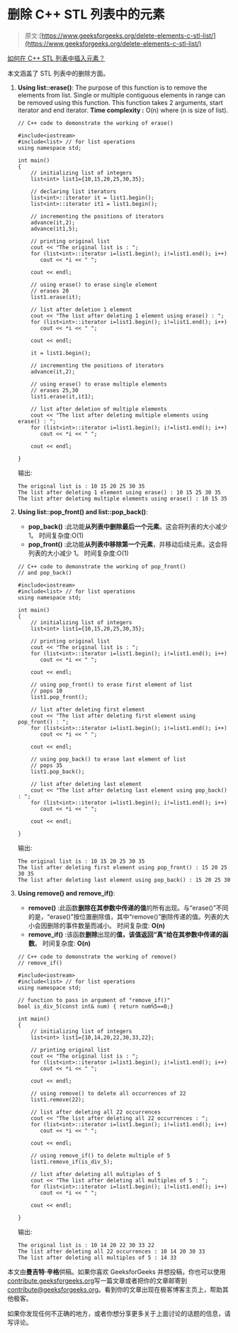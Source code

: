 # 删除 C++ STL 列表中的元素

> 原文:[https://www.geeksforgeeks.org/delete-elements-c-stl-list/](https://www.geeksforgeeks.org/delete-elements-c-stl-list/)

[如何在 C++ STL 列表中插入元素？](https://www.geeksforgeeks.org/insert-elements-c-stl-list/)

本文涵盖了 STL 列表中的删除方面。

1.  **Using list::erase()**: The purpose of this function is to remove the elements from list. Single or multiple contiguous elements in range can be removed using this function. This function takes 2 arguments, start iterator and end iterator.
    **Time complexity :** O(n) where (n is size of list).

    ```
    // C++ code to demonstrate the working of erase()

    #include<iostream>
    #include<list> // for list operations
    using namespace std;

    int main()
    {
        // initializing list of integers
        list<int> list1={10,15,20,25,30,35};

        // declaring list iterators
        list<int>::iterator it = list1.begin();
        list<int>::iterator it1 = list1.begin();

        // incrementing the positions of iterators
        advance(it,2);
        advance(it1,5);

        // printing original list
        cout << "The original list is : ";
        for (list<int>::iterator i=list1.begin(); i!=list1.end(); i++)
           cout << *i << " ";

        cout << endl;

        // using erase() to erase single element
        // erases 20
        list1.erase(it);

        // list after deletion 1 element
        cout << "The list after deleting 1 element using erase() : ";
        for (list<int>::iterator i=list1.begin(); i!=list1.end(); i++)
           cout << *i << " ";

        cout << endl;

        it = list1.begin();

        // incrementing the positions of iterators
        advance(it,2);

        // using erase() to erase multiple elements
        // erases 25,30
        list1.erase(it,it1);

        // list after deletion of multiple elements
        cout << "The list after deleting multiple elements using erase() : ";
        for (list<int>::iterator i=list1.begin(); i!=list1.end(); i++)
           cout << *i << " ";

        cout << endl;

    }
    ```

    输出:

    ```
    The original list is : 10 15 20 25 30 35 
    The list after deleting 1 element using erase() : 10 15 25 30 35 
    The list after deleting multiple elements using erase() : 10 15 35 

    ```

2.  **Using list::pop_front() and list::pop_back()**:
    *   **pop_back()** :此功能**从列表中删除最后一个元素**。这会将列表的大小减少 1。
        时间复杂度:O(1)
    *   **pop_front()** :此功能**从列表中移除第一个元素**，并移动后续元素。这会将列表的大小减少 1。
        时间复杂度:O(1)

    ```
    // C++ code to demonstrate the working of pop_front()
    // and pop_back()

    #include<iostream>
    #include<list> // for list operations
    using namespace std;

    int main()
    {
        // initializing list of integers
        list<int> list1={10,15,20,25,30,35};

        // printing original list
        cout << "The original list is : ";
        for (list<int>::iterator i=list1.begin(); i!=list1.end(); i++)
           cout << *i << " ";

        cout << endl;

        // using pop_front() to erase first element of list
        // pops 10
        list1.pop_front();

        // list after deleting first element
        cout << "The list after deleting first element using pop_front() : ";
        for (list<int>::iterator i=list1.begin(); i!=list1.end(); i++)
           cout << *i << " ";

        cout << endl;

        // using pop_back() to erase last element of list
        // pops 35
        list1.pop_back();

        // list after deleting last element
        cout << "The list after deleting last element using pop_back() : ";
        for (list<int>::iterator i=list1.begin(); i!=list1.end(); i++)
           cout << *i << " ";

        cout << endl;

    }
    ```

    输出:

    ```
    The original list is : 10 15 20 25 30 35 
    The list after deleting first element using pop_front() : 15 20 25 30 35 
    The list after deleting last element using pop_back() : 15 20 25 30 

    ```

3.  **Using remove() and remove_if()**:
    *   **remove()** :此函数**删除在其参数中传递的值**的所有出现。与“erase()”不同的是，“erase()”按位置删除值，其中“remove()”删除传递的值。列表的大小会因删除的事件数量而减小。
        时间复杂度: **O(n)**
    *   **remove_if()** :该函数**删除**出现的**值，该值返回“真”给在其参数中传递的函数**。
        时间复杂度: **O(n)**

    ```
    // C++ code to demonstrate the working of remove()
    // remove_if()

    #include<iostream>
    #include<list> // for list operations
    using namespace std;

    // function to pass in argument of "remove_if()"
    bool is_div_5(const int& num) { return num%5==0;} 

    int main()
    {
        // initializing list of integers
        list<int> list1={10,14,20,22,30,33,22};

        // printing original list
        cout << "The original list is : ";
        for (list<int>::iterator i=list1.begin(); i!=list1.end(); i++)
           cout << *i << " ";

        cout << endl;

        // using remove() to delete all occurrences of 22
        list1.remove(22);

        // list after deleting all 22 occurrences
        cout << "The list after deleting all 22 occurrences : ";
        for (list<int>::iterator i=list1.begin(); i!=list1.end(); i++)
           cout << *i << " ";

        cout << endl;

        // using remove_if() to delete multiple of 5 
        list1.remove_if(is_div_5);

        // list after deleting all multiples of 5
        cout << "The list after deleting all multiples of 5 : ";
        for (list<int>::iterator i=list1.begin(); i!=list1.end(); i++)
           cout << *i << " ";

        cout << endl;

    }
    ```

    输出:

    ```
    The original list is : 10 14 20 22 30 33 22 
    The list after deleting all 22 occurrences : 10 14 20 30 33 
    The list after deleting all multiples of 5 : 14 33 

    ```

本文由**曼吉特·辛格**供稿。如果你喜欢 GeeksforGeeks 并想投稿，你也可以使用[contribute.geeksforgeeks.org](http://www.contribute.geeksforgeeks.org)写一篇文章或者把你的文章邮寄到 contribute@geeksforgeeks.org。看到你的文章出现在极客博客主页上，帮助其他极客。

如果你发现任何不正确的地方，或者你想分享更多关于上面讨论的话题的信息，请写评论。